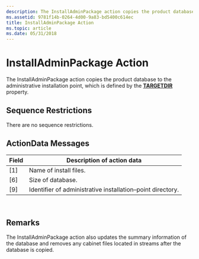```yaml
---
description: The InstallAdminPackage action copies the product database to the administrative installation point, which is defined by the TARGETDIR property.
ms.assetid: 9781f14b-0264-4d00-9a83-bd5400c614ec
title: InstallAdminPackage Action
ms.topic: article
ms.date: 05/31/2018
---
```


# InstallAdminPackage Action

The InstallAdminPackage action copies the product database to the administrative installation point, which is defined by the [**TARGETDIR**](targetdir.md) property.

## Sequence Restrictions

There are no sequence restrictions.

## ActionData Messages



| Field | Description of action data                                 |
|-------|------------------------------------------------------------|
| \[1\] | Name of install files.                                     |
| \[6\] | Size of database.                                          |
| \[9\] | Identifier of administrative installation–point directory. |



 

## Remarks

The InstallAdminPackage action also updates the summary information of the database and removes any cabinet files located in streams after the database is copied.

 

 



